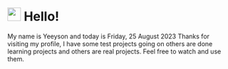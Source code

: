  <h1>
    <img src="https://emojis.slackmojis.com/emojis/images/1643510097/45343/hi.gif?1643510097" width="30"/> 
    Hello!
 </h1>
 <p>
    My name is Yeeyson and today is Friday, 25 August 2023
    Thanks for visiting my profile, I have some test projects going on others are done learning projects and others are real projects.
    Feel free to watch and use them.
 </p>